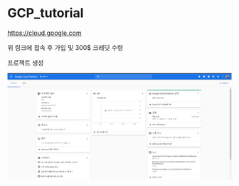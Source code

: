 # GCP_tutorial

https://cloud.google.com

위 링크에 접속 후 가입 및 300$ 크레딧 수령

프로젝트 생성

![대체 텍스트](/figure/1.png)
